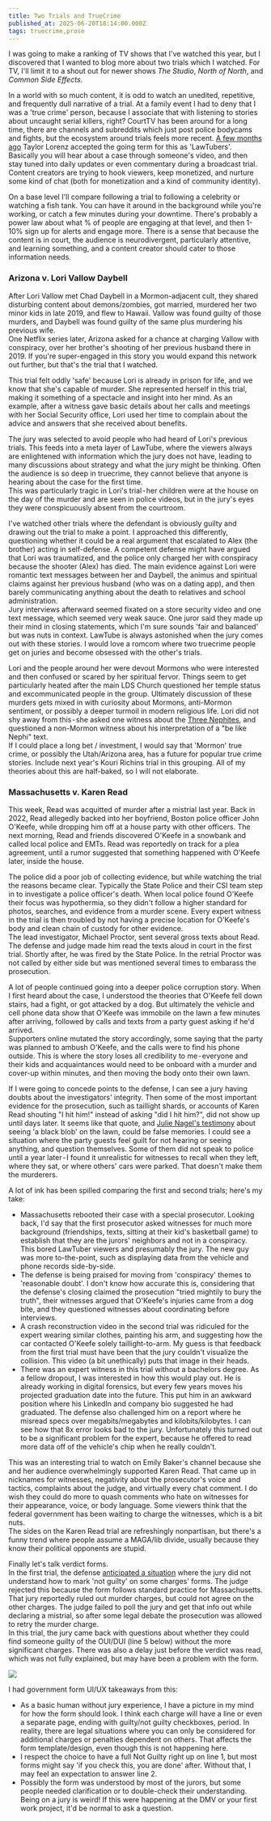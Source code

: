 ```yaml
---
title: Two Trials and TrueCrime
published_at: 2025-06-20T18:14:00.000Z
tags: truecrime,prose
---
```


I was going to make a ranking of TV shows that I've watched this year, but I discovered that I wanted to blog more about 
two trials which I watched. For TV, I'll limit it to a shout out for newer shows 
*The Studio*, *North of North*, and *Common Side Effects*.

In a world with so much content, it is odd to watch an unedited, repetitive, and frequently dull narrative of a trial. 
At a family event I had to deny that I was a 'true crime' person, because I associate that with listening to stories 
about uncaught serial killers, right? CourtTV has been around for a long time, there are channels and subreddits which 
just post police bodycams and fights, but the ecosystem around trials feels more recent. 
[A few months ago](https://www.youtube.com/watch?v=22FbaFQ9wNM) Taylor Lorenz accepted the going term for this as 'LawTubers'. Basically you will hear about a case through someone's video, and then stay tuned into daily updates or even commentary during a broadcast trial. Content creators are trying to hook viewers, keep monetized, and nurture some kind of chat (both for monetization and a kind of community identity).

On a base level I'll compare following a trial to following a celebrity or watching a fish tank. You can have it around in the background while you're working, or catch a few minutes during your downtime. There's probably a power law about what % of people are
engaging at that level, and then 1-10% sign up for alerts and engage more. There is a sense that because the content is in court, the audience is neurodivergent, particularly attentive, and learning something, and a content creator should cater to those information needs.

### Arizona v. Lori Vallow Daybell

After Lori Vallow met Chad Daybell in a Mormon-adjacent cult, they shared disturbing content about demons/zombies, got married, murdered her two minor kids in late 2019, and flew to Hawaii. Vallow was found guilty of those murders, and Daybell was found guilty of the same plus murdering his previous wife.<br/>
One Netflix series later, Arizona asked for a chance at charging Vallow with conspiracy, over her brother's shooting of her previous husband there in 2019. If you're super-engaged in this story you would expand this network out further, but that's the trial that I watched.

This trial felt oddly 'safe' because Lori is already in prison for life, and we know that she's capable of murder. She represented herself in this trial, making it something of a spectacle and insight into her mind. As an example, after a witness gave basic details about her calls and meetings with her Social Security office, Lori used her time to complain about the advice and answers that she received about benefits.<br/>

The jury was selected to avoid people who had heard of Lori's previous trials. This feeds into a meta layer of LawTube, where the viewers always are enlightened with information  which the jury does not have, leading to many discussions about strategy and what the jury might be thinking. Often the audience is so deep in truecrime, they cannot believe that anyone is hearing about the case for the first time.<br/>
This was particularly tragic in Lori's trial - her children were at the house on the day of the murder and are seen in police videos, but in the jury's eyes they were conspicuously absent from the courtroom.

I've watched other trials where the defendant is obviously guilty and drawing out the trial to make a point. I approached this differently, questioning whether it could be a real argument that escalated to Alex (the brother) acting in self-defense. A competent defense might have argued that Lori was traumatized, and the police only charged her with conspiracy because the shooter (Alex) has died. The main evidence against Lori were romantic text messages between her and Daybell, the animus and spiritual claims against her previous husband (who was on a dating app), and then barely communicating anything about the death to relatives and school administration.<br/>
Jury interviews afterward seemed fixated on a store security video and one text message, which seemed very weak sauce. One juror said they made up their mind in closing statements, which I'm sure sounds 'fair and balanced' but was nuts in context. LawTube is always astonished when the jury comes out with these stories. I would love a romcom where two truecrime people get on juries and become obsessed with the other's trials.

Lori and the people around her were devout Mormons who were interested and then confused or scared by her spiritual fervor. Things seem to get particularly heated after the main LDS Church questioned her temple status and excommunicated people in the group. Ultimately discussion of these murders gets mixed in with curiosity about Mormons, anti-Mormon sentiment, or possibly a deeper turmoil in modern religious life. Lori did not shy away from this - she asked one witness about the 
[Three Nephites](https://en.wikipedia.org/wiki/Three_Nephites), and questioned a non-Mormon witness about his interpretation of a "be like Nephi" text.<br/>
If I could place a long bet / investment, I would say that 'Mormon' true crime, or possibly the Utah/Arizona area, has a future for popular true crime stories. Include next year's Kouri Richins trial in this grouping. All of my theories about this are half-baked, so I will not elaborate.

### Massachusetts v. Karen Read

This week, Read was acquitted of murder after a mistrial last year. Back in 2022, Read allegedly backed into her boyfriend, Boston police officer John O'Keefe, while dropping him off at a house party with other officers. The next morning, Read and friends discovered O'Keefe in a snowbank and called local police and EMTs. Read was reportedly on track for a plea agreement, until a rumor suggested that something happened with O'Keefe later, inside the house.

The police did a poor job of collecting evidence, but while watching the trial the reasons became clear. Typically the State Police and their CSI team step in to investigate a police officer's death. When local police found O'Keefe their focus was hypothermia, so they didn't follow a higher standard for photos, searches, and evidence from a murder scene. Every expert witness in the trial is then troubled by not having a precise location for O'Keefe's body and clean chain of custody for other evidence.<br/>
The lead investigator, Michael Proctor, sent several gross texts about Read. The defense and judge made him read the texts aloud in court in the first trial. Shortly after, he was fired by the State Police. In the retrial Proctor was not called by either side but was mentioned several times to embarass the prosecution.

A lot of people continued going into a deeper police corruption story. When I first heard about the case, I understood the theories that O'Keefe fell down stairs, had a fight, or got attacked by a dog. But ultimately the vehicle and cell phone data show that O'Keefe was immobile on the lawn a few minutes after arriving, followed by calls and texts from a party guest asking if he'd arrived.<br/>
Supporters online mutated the story accordingly, some saying that the party was planned to ambush O'Keefe, and the calls were to find his phone outside. This is where the story loses all credibility to me - everyone and their kids and acquaintances would need to be onboard with a murder and cover-up within minutes, and then moving the body onto their own lawn.

If I were going to concede points to the defense, I can see a jury having doubts about the investigators' integrity. Then some of the most important evidence for the prosecution, such as taillight shards, or accounts of Karen Read shouting  "I hit him!" instead of asking "did I hit him?", did not show up until days later. It seems like that quote, and
[Julie Nagel's testimony](https://www.youtube.com/watch?v=k_7JNz5htow&ab_channel=CBSBoston) about seeing 'a black blob' on the lawn, could be false memories. I could see a situation where the party guests feel guilt for not hearing or seeing anything, and question themselves. Some of them did not speak to police until a year later - I found it unrealistic for witnesses to recall when they left, where they sat, or where others' cars were parked. That doesn't make them the murderers.

A lot of ink has been spilled comparing the first and second trials; here's my take:
- Massachusetts rebooted their case with a special prosecutor. Looking back, I'd say that the first prosecutor asked witnesses for much more background (friendships, texts, sitting at their kid's basketball game) to establish that they are the jurors' neighbors and not in a conspiracy. This bored LawTuber viewers and presumably the jury. The new guy was more to-the-point, such as displaying data from the vehicle and phone records side-by-side.
- The defense is being praised for moving from 'conspiracy' themes to 'reasonable doubt'. I don't know how accurate this is, considering that the defense's closing claimed the prosecution "tried mightily to bury the truth", their witnesses argued that O'Keefe's injuries came from a dog bite, and they questioned witnesses about coordinating before interviews.
- A crash reconstruction video in the second trial was ridiculed for the expert wearing similar clothes, painting his arm, and suggesting how the car contacted O'Keefe solely taillight-to-arm. My guess is that feedback from the first trial must have been that the jury couldn't visualize the collision. This video (a bit unethically) puts that image in their heads.
- There was an expert witness in this trial without a bachelors degree. As a fellow dropout, I was interested in how this would play out. He is already working in digital forensics, but every few years moves his projected graduation date into the future. This put him in an awkward position where his LinkedIn and company bio suggested he had graduated. The defense also challenged him on a report where he misread specs over megabits/megabytes and kilobits/kilobytes. I can see how that 8x error looks bad to the jury. Unfortunately this turned out to be a significant problem for the expert, because he offered to read more data off of the vehicle's chip when he really couldn't.

This was an interesting trial to watch on Emily Baker's channel because she and her audience overwhelmingly supported Karen Read. That came up in nicknames for witnesses, negativity about the prosecutor's voice and tactics, complaints about the judge, and virtually every chat comment. I do wish they could do more to quash comments who hate on witnesses for their appearance, voice, or body language. Some viewers think that the federal government has been waiting to charge the witnesses, which is a bit nuts.<br/>
The sides on the Karen Read trial are refreshingly nonpartisan, but there's a funny trend where people assume a MAGA/lib divide, usually because they know their political opponents are stupid.

Finally let's talk verdict forms.<br/>
In the first trial, the defense [anticipated a situation](https://www.reddit.com/r/KarenReadTrial/comments/1dp3o92/defendants_emergency_motion_to_amend_the_jury/)
where the jury did not understand how to mark 'not guilty' on some charges' forms.
The judge rejected this because the form follows standard practice for Massachusetts.
That jury reportedly ruled out murder charges, but could not agree on the other charges. The judge failed to poll the jury and get that info out while declaring a mistrial, so after some legal debate the prosecution was allowed to retry the murder charge.<br/>
In this trial, the jury came back with questions about whether they could find someone guilty of the OUI/DUI (line 5 below) without the more significant charges. There was also a delay just before the verdict was read, which was not fully explained, but may have been a problem with the form.

<img src="/blog-images/jury.jpg"/><br/>

I had government form UI/UX takeaways from this:
- As a basic human without jury experience, I have a picture in my mind for how the form should look. I think each charge will have a line or even a separate page, ending with guilty/not guilty checkboxes, period. In reality, there are legal situations where you can only be considered for additional charges or penalties dependent on others. That affects the form template/design, even though this is not happening here.
- I respect the choice to have a full Not Guilty right up on line 1, but most forms might say 'if you check this, you are done' after. Without that, I may feel an expectation to answer line 2.
- Possibly the form was understood by most of the jurors, but some people needed clarification or to double-check their understanding. Being on a jury is weird! If this were happening at the DMV or your first work project, it'd be normal to ask a question.

<br/>
<br/>
<br/>
